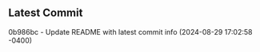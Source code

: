 
## Latest Commit
0b986bc - Update README with latest commit info (2024-08-29 17:02:58 -0400) <Yunxi-Zhou>
